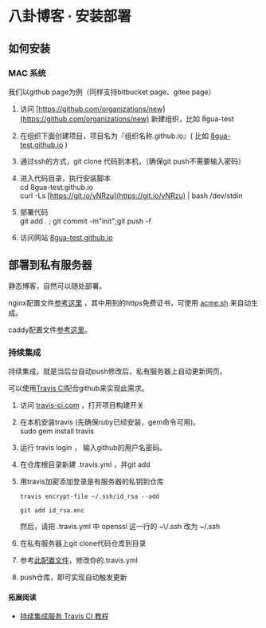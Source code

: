 # 八卦博客 · 安装部署
## 如何安装

### MAC 系统

我们以github page为例（同样支持bitbucket page、gitee page）

1.  访问 [https://github.com/organizations/new](https://github.com/organizations/new) 新建组织，比如 8gua-test
    
2.  在组织下面创建项目，项目名为『组织名称.github.io』( 比如 [8gua-test.github.io](http://8gua-test.github.io) )
    
3.  通过ssh的方式，git clone 代码到本机，（确保git push不需要输入密码）
    
4.  进入代码目录，执行安装脚本  
    cd 8gua-test.github.io  
    curl -Ls [https://git.io/vNRzu](https://git.io/vNRzu) | bash /dev/stdin
    
5.  部署代码  
    git add . ; git commit -m"init";git push -f
    
6.  访问网站 [8gua-test.github.io](http://8gua-test.github.io/)

## 部署到私有服务器

静态博客，自然可以随处部署。

nginx配置文件[参考这里](https://gitee.com/u8gua/tool/blob/master/nginx.8gua.conf) ，其中用到的https免费证书，可使用 [acme.sh](https://github.com/Neilpang/acme.sh/wiki/%E8%AF%B4%E6%98%8E) 来自动生成。

caddy配置文件[参考这里](https://gitee.com/u8gua/tool/blob/master/Caddyfile)。

### 持续集成

持续集成，就是当后台自动push修改后，私有服务器上自动更新网页。

可以使用[Travis CI](https://travis-ci.org/)配合github来实现此需求。

1.  访问 [travis-ci.com](https://travis-ci.com/) ，打开项目构建开关
    
2.  在本机安装travis (先确保ruby已经安装，gem命令可用)。  
    sudo gem install travis
    
3.  运行 travis login ， 输入github的用户名密码。
    
4.  在仓库根目录新建 .travis.yml ，并git add
    
5.  用travis加密添加登录是有服务器的私钥到仓库
    
    `travis encrypt-file ~/.ssh/id_rsa --add`
    
    `git add id_rsa.enc`
    
    然后，请把 .travis.yml 中 openssl 这一行的 ~\\/.ssh 改为 ~/.ssh
    
6.  在私有服务器上git clone代码仓库到目录
    
7.  参考[此配置文件](https://gitee.com/u8gua/tool/blob/master/.travis.yml)，修改你的.travis.yml
    
8.  push仓库，即可实现自动触发更新
    

#### 拓展阅读

*   [持续集成服务 Travis CI 教程](http://www.ruanyifeng.com/blog/2017/12/travis_ci_tutorial.html)